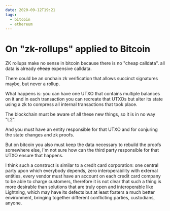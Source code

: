 ```yaml
---
date: 2020-09-12T19:21
tags:
  - bitcoin
  - ethereum
---
```


# On "zk-rollups" applied to Bitcoin

ZK rollups make no sense in bitcoin because there is no "cheap calldata". all data is already ~~cheap~~ expensive calldata.

There could be an onchain zk verification that allows succinct signatures maybe, but never a rollup.

What happens is: you can have one UTXO that contains multiple balances on it and in each transaction you can recreate that UTXOs but alter its state using a zk to compress all internal transactions that took place.

The blockchain must be aware of all these new things, so it is in no way "L2".

And you must have an entity responsible for that UTXO and for conjuring the state changes and zk proofs.

But on bitcoin you also must keep the data necessary to rebuild the proofs somewhere else, I'm not sure how can the third party responsible for that UTXO ensure that happens.

I think such a construct is similar to a credit card corporation: one central party upon which everybody depends, zero interoperability with external entities, every vendor must have an account on each credit card company to be able to charge customers, therefore it is not clear that such a thing is more desirable than solutions that are truly open and interoperable like Lightning, which may have its defects but at least fosters a much better environment, bringing together different conflicting parties, custodians, anyone.
